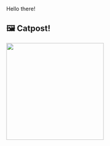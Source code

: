 Hello there!



## 🖼️ Catpost!

<sub>
    <img src="https://cdn2.thecatapi.com/images/306.jpg" height="256">
</sub>

